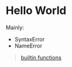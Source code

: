 # Hello World

Mainly:

* SyntaxError
* NameError

> [builtin functions](https://docs.python.org/3/library/functions.html)
